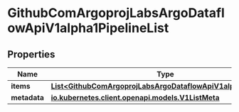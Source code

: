 

# GithubComArgoprojLabsArgoDataflowApiV1alpha1PipelineList


## Properties

Name | Type | Description | Notes
------------ | ------------- | ------------- | -------------
**items** | [**List&lt;GithubComArgoprojLabsArgoDataflowApiV1alpha1Pipeline&gt;**](GithubComArgoprojLabsArgoDataflowApiV1alpha1Pipeline.md) |  |  [optional]
**metadata** | [**io.kubernetes.client.openapi.models.V1ListMeta**](io.kubernetes.client.openapi.models.V1ListMeta.md) |  |  [optional]



